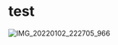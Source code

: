# test
![IMG_20220102_222705_966](https://cdn.jsdelivr.net/gh/asayake777/p@master/markdownIMG_20220102_222705_966.jpg)